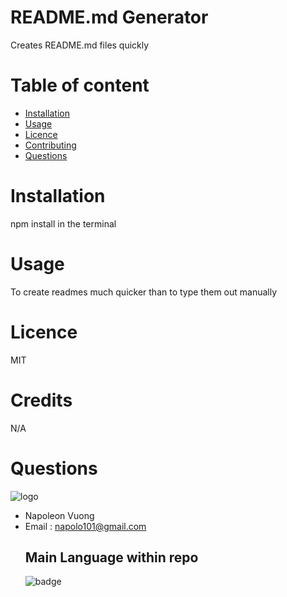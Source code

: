 # README.md Generator
Creates README.md files quickly

# Table of content
- [Installation](#installation)
- [Usage](#usage)
- [Licence](#licence)
- [Contributing](#contributing)
- [Questions](#questions)
# Installation
npm install in the terminal
# Usage
To create readmes much quicker than to type them out manually
# Licence
MIT
# Credits
N/A

# Questions
![logo](https://avatars2.githubusercontent.com/u/60802699?v=4)
- Napoleon Vuong
- Email : napolo101@gmail.com
    ## Main Language within repo              
    ![badge](https://img.shields.io/badge/-JavaScript-blue)
